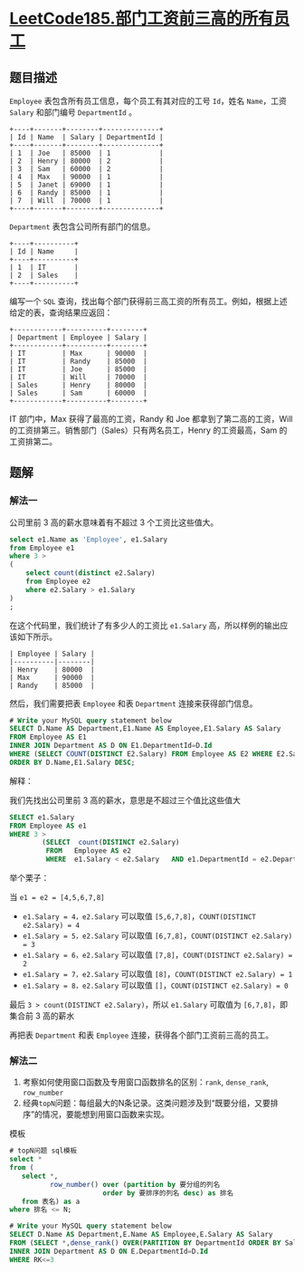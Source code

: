 # [LeetCode185.部门工资前三高的所有员工](https://leetcode-cn.com/problems/department-top-three-salaries/)
## 题目描述
`Employee` 表包含所有员工信息，每个员工有其对应的工号 `Id`，姓名 `Name`，工资 `Salary` 和部门编号 `DepartmentId` 。

```
+----+-------+--------+--------------+
| Id | Name  | Salary | DepartmentId |
+----+-------+--------+--------------+
| 1  | Joe   | 85000  | 1            |
| 2  | Henry | 80000  | 2            |
| 3  | Sam   | 60000  | 2            |
| 4  | Max   | 90000  | 1            |
| 5  | Janet | 69000  | 1            |
| 6  | Randy | 85000  | 1            |
| 7  | Will  | 70000  | 1            |
+----+-------+--------+--------------+
```
`Department` 表包含公司所有部门的信息。
```
+----+----------+
| Id | Name     |
+----+----------+
| 1  | IT       |
| 2  | Sales    |
+----+----------+

```
编写一个 `SQL` 查询，找出每个部门获得前三高工资的所有员工。例如，根据上述给定的表，查询结果应返回：

```
+------------+----------+--------+
| Department | Employee | Salary |
+------------+----------+--------+
| IT         | Max      | 90000  |
| IT         | Randy    | 85000  |
| IT         | Joe      | 85000  |
| IT         | Will     | 70000  |
| Sales      | Henry    | 80000  |
| Sales      | Sam      | 60000  |
+------------+----------+--------+
```

IT 部门中，Max 获得了最高的工资，Randy 和 Joe 都拿到了第二高的工资，Will 的工资排第三。销售部门（Sales）只有两名员工，Henry 的工资最高，Sam 的工资排第二。

## 题解
### 解法一
公司里前 3 高的薪水意味着有不超过 3 个工资比这些值大。
```sql
select e1.Name as 'Employee', e1.Salary
from Employee e1
where 3 >
(
    select count(distinct e2.Salary)
    from Employee e2
    where e2.Salary > e1.Salary
)
;
```
在这个代码里，我们统计了有多少人的工资比 `e1.Salary` 高，所以样例的输出应该如下所示。
```
| Employee | Salary |
|----------|--------|
| Henry    | 80000  |
| Max      | 90000  |
| Randy    | 85000  |
```
然后，我们需要把表 `Employee` 和表 `Department` 连接来获得部门信息。

```sql
# Write your MySQL query statement below
SELECT D.Name AS Department,E1.Name AS Employee,E1.Salary AS Salary
FROM Employee AS E1
INNER JOIN Department AS D ON E1.DepartmentId=D.Id
WHERE (SELECT COUNT(DISTINCT E2.Salary) FROM Employee AS E2 WHERE E2.Salary>E1.Salary AND E1.DepartmentId=E2.DepartmentId)<3
ORDER BY D.Name,E1.Salary DESC;
```
解释：

我们先找出公司里前 3 高的薪水，意思是不超过三个值比这些值大
```sql
SELECT e1.Salary 
FROM Employee AS e1
WHERE 3 > 
		(SELECT  count(DISTINCT e2.Salary) 
		 FROM	Employee AS e2 
	 	 WHERE	e1.Salary < e2.Salary 	AND e1.DepartmentId = e2.DepartmentId) ;
```
举个栗子：

当 `e1 = e2 = [4,5,6,7,8]`

- `e1.Salary = 4，e2.Salary` 可以取值 `[5,6,7,8]`，`COUNT(DISTINCT e2.Salary) = 4`
- `e1.Salary = 5，e2.Salary` 可以取值 `[6,7,8]`，`COUNT(DISTINCT e2.Salary) = 3`
- `e1.Salary = 6，e2.Salary` 可以取值 `[7,8]`，`COUNT(DISTINCT e2.Salary) = 2`
- `e1.Salary = 7，e2.Salary` 可以取值 `[8]`，`COUNT(DISTINCT e2.Salary) = 1`
- `e1.Salary = 8，e2.Salary` 可以取值 `[]`，`COUNT(DISTINCT e2.Salary) = 0`

最后 `3 > count(DISTINCT e2.Salary)`，所以 `e1.Salary` 可取值为 `[6,7,8]`，即集合前 3 高的薪水

再把表 `Department` 和表 `Employee` 连接，获得各个部门工资前三高的员工。

### 解法二
1. 考察如何使用窗口函数及专用窗口函数排名的区别：`rank`, `dense_rank`, `row_number`
2. 经典`topN`问题：每组最大的N条记录。这类问题涉及到“既要分组，又要排序”的情况，要能想到用窗口函数来实现。

模板
```sql
# topN问题 sql模板
select *
from (
   select *, 
          row_number() over (partition by 要分组的列名
                       order by 要排序的列名 desc) as 排名
   from 表名) as a
where 排名 <= N;
```

```SQL
# Write your MySQL query statement below
SELECT D.Name AS Department,E.Name AS Employee,E.Salary AS Salary
FROM (SELECT *,dense_rank() OVER(PARTITION BY DepartmentId ORDER BY Salary DESC) AS RK FROM Employee) AS E
INNER JOIN Department AS D ON E.DepartmentId=D.Id
WHERE RK<=3
```
